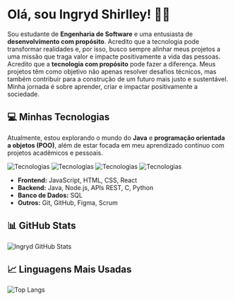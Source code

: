 # Olá, sou Ingryd Shirlley! 👩‍💻

Sou estudante de **Engenharia de Software** e uma entusiasta de **desenvolvimento com propósito**. Acredito que a tecnologia pode transformar realidades e, por isso, busco sempre alinhar meus projetos a uma missão que traga valor e impacte positivamente a vida das pessoas. Acredito que a **tecnologia com propósito** pode fazer a diferença. Meus projetos têm como objetivo não apenas resolver desafios técnicos, mas também contribuir para a construção de um futuro mais justo e sustentável. Minha jornada é sobre aprender, criar e impactar positivamente a sociedade.

## 💻 Minhas Tecnologias

Atualmente, estou explorando o mundo do **Java** e **programação orientada a objetos (POO)**, além de estar focada em meu aprendizado contínuo com projetos acadêmicos e pessoais.

![Tecnologias](https://img.shields.io/badge/Frontend-JavaScript-blue?logo=javascript&logoColor=white) ![Tecnologias](https://img.shields.io/badge/Frontend-React-blue?logo=react&logoColor=white) ![Tecnologias](https://img.shields.io/badge/Backend-Java-orange?logo=java&logoColor=white) ![Tecnologias](https://img.shields.io/badge/Database-SQL-blue?logo=postgresql&logoColor=white)

- **Frontend:** JavaScript, HTML, CSS, React
- **Backend:** Java, Node.js, APIs REST, C, Python
- **Banco de Dados:** SQL
- **Outros:** Git, GitHub, Figma, Scrum

## 📊 GitHub Stats

![Ingryd GitHub Stats](https://github-readme-stats.vercel.app/api?username=ingrydshirlley&show_icons=true&theme=tokyonight)

## 📈 Linguagens Mais Usadas

![Top Langs](https://github-readme-stats.vercel.app/api/top-langs/?username=ingrydshirlley&layout=compact&theme=tokyonight)
